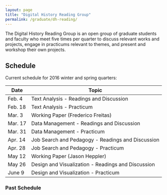 ```yaml
---
layout: page
title: "Digital History Reading Group"
permalink: /graduate/dh-reading/
---
```


The Digital History Reading Group is an open group of graduate students and faculty who meet five times per quarter to discuss relevant works and projects, engage in practicums relevant to themes, and present and workshop their own projects.

## Schedule

Current schedule for 2016 winter and spring quarters:

| Date     | Topic                                                |
| -------- | ---------------------------------------------------- |
| Feb. 4   | Text Analysis - Readings and Discussion              |
| Feb. 18  | Text Analysis - Practicum                            |
| Mar. 3   | Working Paper (Frederico Freitas)                    |
| Mar. 17  | Data Management - Readings and Discussion            |
| Mar. 31  | Data Management - Practicum                          |
| Apr. 14  | Job Search and Pedagogy - Readings and Discussion    |
| Apr. 28  | Job Search and Pedagogy - Practicum                  |
| May 12   | Working Paper (Jason Heppler)                        |
| May 26   | Design and Visualization - Readings and Discussion   |
| June 9   | Design and Visualization - Practicum                 |

### Past Schedule
